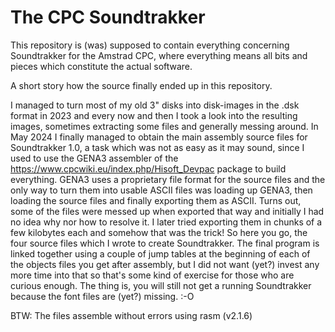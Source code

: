 # The CPC Soundtrakker

This repository is (was) supposed to contain everything concerning Soundtrakker for the Amstrad CPC, where everything means all bits and pieces which constitute the actual software. 

A short story how the source finally ended up in this repository.

I managed to turn most of my old 3" disks into disk-images in the .dsk format in 2023 and every now and then I took a look into the resulting images, sometimes extracting some files and generally messing around. In May 2024 I finally managed to obtain the main assembly source files for Soundtrakker 1.0, a task which was not as easy as it may sound, since I used to use the GENA3 assembler of the https://www.cpcwiki.eu/index.php/Hisoft_Devpac package to build everything. GENA3 uses a proprietary file format for the source files and the only way to turn them into usable ASCII files was loading up GENA3, then loading the source files and finally exporting them as ASCII. Turns out, some of the files were messed up when exported that way and initially I had no idea why nor how to resolve it. I later tried exporting them in chunks of a few kilobytes each and somehow that was the trick! So here you go, the four source files which I wrote to create Soundtrakker. The final program is linked together using a couple of jump tables at the beginning of each of the objects files you get after assembly, but I did not want (yet?) invest any more time into that so that's some kind of exercise for those who are curious enough. The thing is, you will still not get a running Soundtrakker because the font files are (yet?) missing. :-O 

BTW: The files assemble without errors using rasm (v2.1.6)